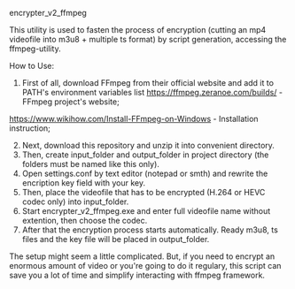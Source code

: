 encrypter_v2_ffmpeg

This utility is used to fasten the process of encryption (cutting an mp4 videofile into m3u8 + multiple ts format)
by script generation, accessing the ffmpeg-utility. 

How to Use:
1. First of all, download FFmpeg from their official website and add it to PATH's environment variables list
https://ffmpeg.zeranoe.com/builds/ - FFmpeg project's website;

https://www.wikihow.com/Install-FFmpeg-on-Windows - Installation instruction;

2. Next, download this repository and unzip it into convenient directory. 
3. Then, create input_folder and output_folder in project directory (the folders must be named like this only).
4. Open settings.conf by text editor (notepad or smth) and rewrite the encription key field with your key.
5. Then, place the videofile that has to be encrypted (H.264 or HEVC codec only) into input_folder. 
6. Start encrypter_v2_ffmpeg.exe and enter full videofile name without extention, 
then choose the codec.
7. After that the encryption process starts automatically. Ready m3u8, ts files and the key file will be placed in output_folder.

The setup might seem a little complicated. But, if you need to encrypt an enormous amount of video or you're going to do it regulary, this script can save you a lot of time and simplify interacting with ffmpeg framework.

